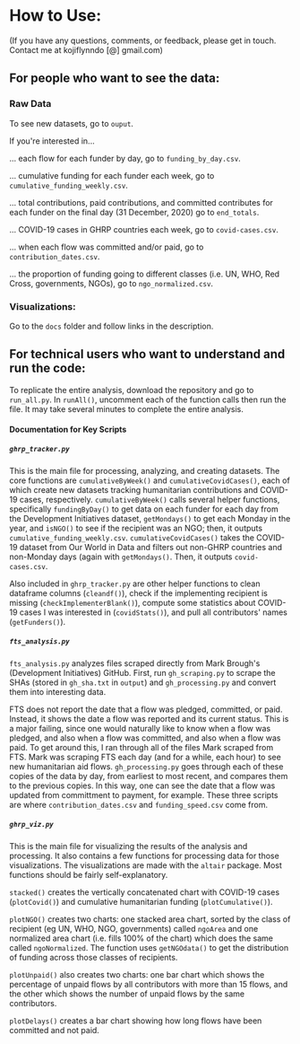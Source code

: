# How to Use:

(If you have any questions, comments, or feedback, please get in touch. Contact me at kojiflynndo [@] gmail.com)

## For people who want to see the data:

### Raw Data

To see new datasets, go to `ouput`. 

If you're interested in...

... each flow for each funder by day, go to `funding_by_day.csv`.

... cumulative funding for each funder each week, go to `cumulative_funding_weekly.csv`.

... total contributions, paid contributions, and committed contributes for each funder on the final day (31 December, 2020) go to `end_totals`.

... COVID-19 cases in GHRP countries each week, go to `covid-cases.csv`.

... when each flow was committed and/or paid, go to `contribution_dates.csv`.

... the proportion of funding going to different classes (i.e. UN, WHO, Red Cross, governments, NGOs), go to `ngo_normalized.csv`.

### Visualizations:

Go to the `docs` folder and follow links in the description.

## For technical users who want to understand and run the code:

To replicate the entire analysis, download the repository and go to `run_all.py`. In `runAll()`, uncomment each of the function calls then run the file. It may take several minutes to complete the entire analysis.

#### Documentation for Key Scripts

##### `ghrp_tracker.py`

This is the main file for processing, analyzing, and creating datasets. The core functions are `cumulativeByWeek()` and `cumulativeCovidCases()`, each of which create new datasets tracking humanitarian contributions and COVID-19 cases, respectively. `cumulativeByWeek()` calls several helper functions, specifically `fundingByDay()` to get data on each funder for each day from the Development Initiatives dataset, `getMondays()` to get each Monday in the year, and `isNGO()` to see if the recipient was an NGO; then, it outputs `cumulative_funding_weekly.csv`. `cumulativeCovidCases()` takes the COVID-19 dataset from Our World in Data and filters out non-GHRP countries and non-Monday days (again with `getMondays()`. Then, it outputs `covid-cases.csv`.

Also included in `ghrp_tracker.py` are other helper functions to clean dataframe columns (`cleandf()`), check if the implementing recipient is missing (`checkImplementerBlank()`), compute some statistics about COVID-19 cases I was interested in (`covidStats()`), and pull all contributors' names (`getFunders()`).

##### `fts_analysis.py`

`fts_analysis.py` analyzes files scraped directly from Mark Brough's (Development Initiatives) GitHub. First, run `gh_scraping.py` to scrape the SHAs (stored in `gh_sha.txt` in `output`) and `gh_processing.py` and convert them into interesting data. 

FTS does not report the date that a flow was pledged, committed, or paid. Instead, it shows the date a flow was reported and its current status. This is a major failing, since one would naturally like to know when a flow was pledged, and also when a flow was committed, and also when a flow was paid. To get around this, I ran through all of the files Mark scraped from FTS. Mark was scraping FTS each day (and for a while, each hour) to see new humanitarian aid flows. `gh_processing.py` goes through each of these copies of the data by day, from earliest to most recent, and compares them to the previous copies. In this way, one can see the date that a flow was updated from committment to payment, for example. These three scripts are where `contribution_dates.csv` and `funding_speed.csv` come from. 


##### `ghrp_viz.py`

This is the main file for visualizing the results of the analysis and processing. It also contains a few functions for processing data for those visualizations. The visualizations are made with the `altair` package. Most functions should be fairly self-explanatory.

`stacked()` creates the vertically concatenated chart with COVID-19 cases (`plotCovid()`) and cumulative humanitarian funding (`plotCumulative()`). 

`plotNGO()` creates two charts: one stacked area chart, sorted by the class of recipient (eg UN, WHO, NGO, governments) called `ngoArea` and one normalized area chart (i.e. fills 100% of the chart) which does the same called `ngoNormalized`. The function uses `getNGOdata()` to get the distribution of funding across those classes of recipients.

`plotUnpaid()` also creates two charts: one bar chart which shows the percentage of unpaid flows by all contributors with more than 15 flows, and the other which shows the number of unpaid flows by the same contributors.

`plotDelays()` creates a bar chart showing how long flows have been committed and not paid. 


